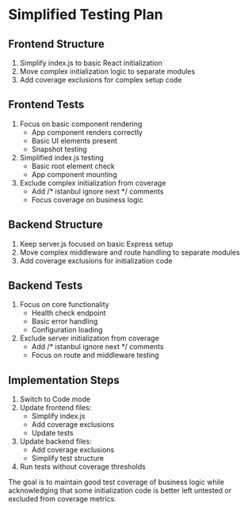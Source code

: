 # Simplified Testing Plan

## Frontend Structure
1. Simplify index.js to basic React initialization
2. Move complex initialization logic to separate modules
3. Add coverage exclusions for complex setup code

## Frontend Tests
1. Focus on basic component rendering
   - App component renders correctly
   - Basic UI elements present
   - Snapshot testing
2. Simplified index.js testing
   - Basic root element check
   - App component mounting
3. Exclude complex initialization from coverage
   - Add /* istanbul ignore next */ comments
   - Focus coverage on business logic

## Backend Structure
1. Keep server.js focused on basic Express setup
2. Move complex middleware and route handling to separate modules
3. Add coverage exclusions for initialization code

## Backend Tests
1. Focus on core functionality
   - Health check endpoint
   - Basic error handling
   - Configuration loading
2. Exclude server initialization from coverage
   - Add /* istanbul ignore next */ comments
   - Focus on route and middleware testing

## Implementation Steps
1. Switch to Code mode
2. Update frontend files:
   - Simplify index.js
   - Add coverage exclusions
   - Update tests
3. Update backend files:
   - Add coverage exclusions
   - Simplify test structure
4. Run tests without coverage thresholds

The goal is to maintain good test coverage of business logic while acknowledging that some initialization code is better left untested or excluded from coverage metrics.